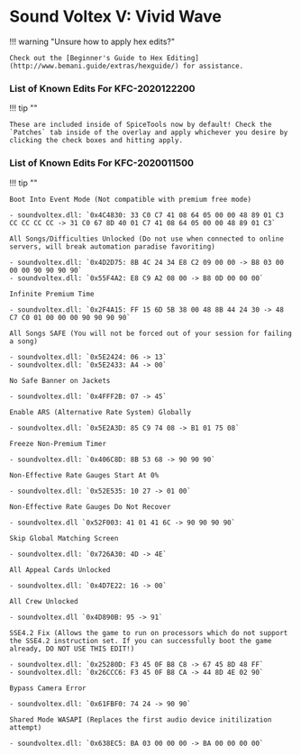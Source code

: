 # Sound Voltex V: Vivid Wave

!!! warning "Unsure how to apply hex edits?"

	Check out the [Beginner's Guide to Hex Editing](http://www.bemani.guide/extras/hexguide/) for assistance.

### List of Known Edits For KFC-2020122200

!!! tip ""

	These are included inside of SpiceTools now by default! Check the `Patches` tab inside of the overlay and apply whichever you desire by clicking the check boxes and hitting apply.

### List of Known Edits For KFC-2020011500

!!! tip ""
	
	Boot Into Event Mode (Not compatible with premium free mode)
	
	- soundvoltex.dll: `0x4C4830: 33 C0 C7 41 08 64 05 00 00 48 89 01 C3 CC CC CC CC -> 31 C0 67 8D 40 01 C7 41 08 64 05 00 00 48 89 01 C3`

	All Songs/Difficulties Unlocked (Do not use when connected to online servers, will break automation paradise favoriting)
	
	- soundvoltex.dll: `0x4D2D75: 8B 4C 24 34 E8 C2 09 00 00 -> B8 03 00 00 00 90 90 90 90`
	- soundvoltex.dll: `0x55F4A2: E8 C9 A2 08 00 -> B8 0D 00 00 00`

	Infinite Premium Time

	- soundvoltex.dll: `0x2F4A15: FF 15 6D 5B 38 00 48 8B 44 24 30 -> 48 C7 C0 01 00 00 00 90 90 90 90`

	All Songs SAFE (You will not be forced out of your session for failing a song)

	- soundvoltex.dll: `0x5E2424: 06 -> 13`
	- soundvoltex.dll: `0x5E2433: A4 -> 00` 

	No Safe Banner on Jackets

	- soundvoltex.dll: `0x4FFF2B: 07 -> 45`

	Enable ARS (Alternative Rate System) Globally

	- soundvoltex.dll: `0x5E2A3D: 85 C9 74 08 -> B1 01 75 08`

	Freeze Non-Premium Timer

	- soundvoltex.dll: `0x406C8D: 8B 53 68 -> 90 90 90`

	Non-Effective Rate Gauges Start At 0%
	
	- soundvoltex.dll: `0x52E535: 10 27 -> 01 00`

	Non-Effective Rate Gauges Do Not Recover

	- soundvoltex.dll `0x52F003: 41 01 41 6C -> 90 90 90 90`

	Skip Global Matching Screen

	- soundvoltex.dll: `0x726A30: 4D -> 4E`

	All Appeal Cards Unlocked

	- soundvoltex.dll: `0x4D7E22: 16 -> 00`

	All Crew Unlocked

	- soundvoltex.dll `0x4D890B: 95 -> 91`

	SSE4.2 Fix (Allows the game to run on processors which do not support the SSE4.2 instruction set. If you can successfully boot the game already, DO NOT USE THIS EDIT!)
	
	- soundvoltex.dll: `0x25280D: F3 45 0F B8 C8 -> 67 45 8D 48 FF`
	- soundvoltex.dll: `0x26CCC6: F3 45 0F B8 CA -> 44 8D 4E 02 90`

	Bypass Camera Error

	- soundvoltex.dll: `0x61FBF0: 74 24 -> 90 90`

	Shared Mode WASAPI (Replaces the first audio device initilization attempt)
	
	- soundvoltex.dll: `0x638EC5: BA 03 00 00 00 -> BA 00 00 00 00`